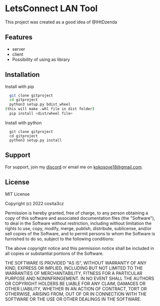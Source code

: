 
# LetsConnect LAN Tool

This project was created as a good idea of @IHtDzenda


## Features

- server
- client
- Possibility of using as library


## Installation

Install with pip

```bash
  git clone gitproject
  cd gitproject
  python3 setup.py bdist_wheel
(this will make .whl file in dist folder)
  pip install <dist/wheel file>
```
Install with python
```
  git clone gitproject
  cd gitproject
  python3 setup.py install
```


    
## Support

For support, join my [discord](́https://discord.gg/EqqHcdRJar) or email me on kokosove18@gmail.com.


## License

MIT License

Copyright (c) 2022 cosita3cz

Permission is hereby granted, free of charge, to any person obtaining a copy
of this software and associated documentation files (the "Software"), to deal
in the Software without restriction, including without limitation the rights
to use, copy, modify, merge, publish, distribute, sublicense, and/or sell
copies of the Software, and to permit persons to whom the Software is
furnished to do so, subject to the following conditions:

The above copyright notice and this permission notice shall be included in all
copies or substantial portions of the Software.

THE SOFTWARE IS PROVIDED "AS IS", WITHOUT WARRANTY OF ANY KIND, EXPRESS OR
IMPLIED, INCLUDING BUT NOT LIMITED TO THE WARRANTIES OF MERCHANTABILITY,
FITNESS FOR A PARTICULAR PURPOSE AND NONINFRINGEMENT. IN NO EVENT SHALL THE
AUTHORS OR COPYRIGHT HOLDERS BE LIABLE FOR ANY CLAIM, DAMAGES OR OTHER
LIABILITY, WHETHER IN AN ACTION OF CONTRACT, TORT OR OTHERWISE, ARISING FROM,
OUT OF OR IN CONNECTION WITH THE SOFTWARE OR THE USE OR OTHER DEALINGS IN THE
SOFTWARE.
